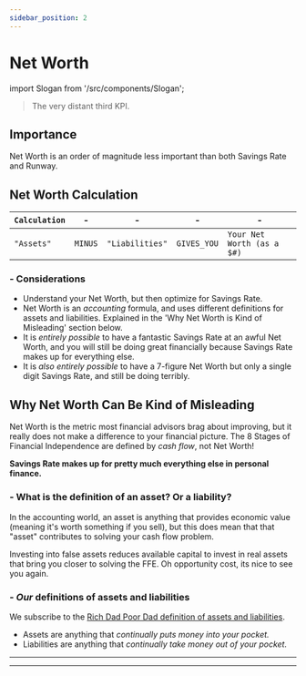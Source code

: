 ```yaml
---
sidebar_position: 2
---
```


# Net Worth

import Slogan from '/src/components/Slogan';

>The very distant third KPI.

## Importance

Net Worth is an order of magnitude less important than both Savings Rate and Runway.

## Net Worth Calculation

<APITable>

| `Calculation` | - | - | - | - |
| --- | --- | --- | --- | --- |
| `"Assets"` | `MINUS` | `"Liabilities"` | `GIVES_YOU` | `Your Net Worth (as a $#)`|

</APITable>

### - Considerations

- Understand your Net Worth, but then optimize for Savings Rate.
- Net Worth is an *accounting* formula, and uses different definitions for assets and liabilities. Explained in the 'Why Net Worth is Kind of Misleading' section below.
- It is *entirely possible* to have a fantastic Savings Rate at an awful Net Worth, and you will still be doing great financially because Savings Rate makes up for everything else. 
- It is *also entirely possible* to have a 7-figure Net Worth but only a single digit Savings Rate, and still be doing terribly.

## Why Net Worth Can Be Kind of Misleading

Net Worth is the metric most financial advisors brag about improving, but it really does not make a difference to your financial picture. The 8 Stages of Financial Independence are defined by *cash flow*, not Net Worth! 

**Savings Rate makes up for pretty much everything else in personal finance.**

### - What is the definition of an asset? Or a liability?

In the accounting world, an asset is anything that provides economic value (meaning it's worth something if you sell), but this does mean that that "asset" contributes to solving your cash flow problem.

Investing into false assets reduces available capital to invest in real assets that bring you closer to solving the FFE. Oh opportunity cost, its nice to see you again.

### - *Our* definitions of assets and liabilities

We subscribe to the [Rich Dad Poor Dad definition of assets and liabilities](https://www.richdad.com/what-are-assets-and-liabilities).

- Assets are anything that *continually puts money into your pocket.*
- Liabilities are anything that *continually take money out of your pocket.*

<!--
### False Assets
-->

---
<Slogan/>

---